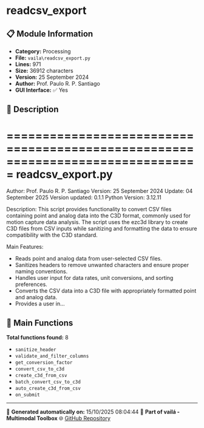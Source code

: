 # readcsv_export

## 📋 Module Information

- **Category:** Processing
- **File:** `vaila\readcsv_export.py`
- **Lines:** 971
- **Size:** 36912 characters
- **Version:** 25 September 2024
- **Author:** Prof. Paulo R. P. Santiago
- **GUI Interface:** ✅ Yes

## 📖 Description


===============================================================================
readcsv_export.py
===============================================================================
Author: Prof. Paulo R. P. Santiago
Version: 25 September 2024
Update: 04 September 2025
Version updated: 0.1.1
Python Version: 3.12.11

Description:
This script provides functionality to convert CSV files containing point and analog data
into the C3D format, commonly used for motion capture data analysis. The script uses the
ezc3d library to create C3D files from CSV inputs while sanitizing and formatting the data
to ensure compatibility with the C3D standard.

Main Features:
- Reads point and analog data from user-selected CSV files.
- Sanitizes headers to remove unwanted characters and ensure proper naming conventions.
- Handles user input for data rates, unit conversions, and sorting preferences.
- Converts the CSV data into a C3D file with appropriately formatted point and analog data.
- Provides a user in...

## 🔧 Main Functions

**Total functions found:** 8

- `sanitize_header`
- `validate_and_filter_columns`
- `get_conversion_factor`
- `convert_csv_to_c3d`
- `create_c3d_from_csv`
- `batch_convert_csv_to_c3d`
- `auto_create_c3d_from_csv`
- `on_submit`




---

📅 **Generated automatically on:** 15/10/2025 08:04:44
🔗 **Part of vailá - Multimodal Toolbox**
🌐 [GitHub Repository](https://github.com/vaila-multimodaltoolbox/vaila)
